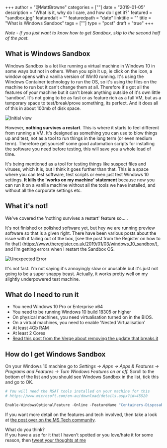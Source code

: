 +++
author = "@MattBrowne"
categories = [""]
date = "2019-01-05"
description = "What is it, why do I care, and how do I get it?"
featured = "sandbox.jpg"
featuredalt = ""
featuredpath = "date"
linktitle = ""
title = "What is Windows Sandbox"
tags = [""]
type = "post"
draft = "true"
+++

*Note - If you just want to know how to get Sandbox, skip to the second half of the post.*

## What is Windows Sandbox

Windows Sandbox is a lot like running a virtual machine in Windows 10 in some ways but not in others.  When you spin it up, ie click on the icon, a window opens with a vanilla version of Win10 running.  It's using the Windows Container technology to run the OS, so it's using the files on the machine to run but it can't change them at all.  Therefore it's got all the features of your machine but it can't break anything outside of it's own little 'sandbox'.  It's not going to be as fast or as feature rich as a full VM, but as a temporary space to test/break/prove something, its perfect.  And it does all of this in about 100mb of disk space.

![Initial view](/img/2019/01/WindowsSandbox_02.jpg)

However, **nothing survives a restart**.  This is where it starts to feel different from running a VM.  It's designed as something you can use to blow things up and test, not as a tool to run things in the long term (or even medium term).  Therefore get yourself some good automation scripts for installing the software you need before testing, this will save you a whole load of time.

It's being mentioned as a tool for testing things like suspect files and viruses, which it is, but I think it goes further than that.  This is a space where you can test software, test scripts or even just test Windows 10 settings.  **It kills the 'works on my machine' statement** because now you can run it on a vanilla machine without all the tools we have installed, and without all the corporate settings etc.

## What it's not!

We've covered the 'nothing survives a restart' feature so.....

It's not finished or polished software yet, but hey we are running preview software so that is a given right.  There have been various posts about the issue with it failing out of the box, [see the post from the Register on how to fix that] (https://www.theregister.co.uk/2019/01/03/windows_10_sandbox/), and I'm getting errors when I restart the Sandbox OS.

![Unexpected Error](/img/2019/01/WindowsSandbox_02.jpg)

It's not fast.  I'm not saying it's annoyingly slow or unusable but it's just not going to be a super snappy beast.  Actually, it works pretty well on my slightly underpowered test machine.



## What do I need to run it

* You need Windows 10 Pro or Enterprise x64
* You need to be running Windows 10 build 18305 or higher
* On physical machines, you need virtualisation turned on in the BIOS.
* On a virtual machines, you need to enable 'Nested Virtualisation' 
* At least 4Gb RAM
* At least 2 Cores
* [Read this post from the Verge about removing the update that breaks it](https://www.theregister.co.uk/2019/01/03/windows_10_sandbox/)


## How do I get Windows Sandbox

On your Windows 10 machine go to *Settings -> Apps -> Apps & Features -> Programs and Features -> Turn Windows Features on or off.*  Scroll to the bottom of the list and you should see Windows Sandbox in the list, tick this and go to OK.

```PowerShell
# You will need the RSAT tools installed on your machine for this 
# https://www.microsoft.com/en-au/download/details.aspx?id=45520

Enable-WindowsOptionalFeature -Online -FeatureName "Containers-DisposableClientVM"
```


If you want more detail on the features and tech involved, then take a look at [the post over on the MS Tech community](https://techcommunity.microsoft.com/t5/Windows-Kernel-Internals/Windows-Sandbox/ba-p/301849).

What do you think?  
If you have a use for it that I haven't spotted or you love/hate it for some reason, then [tweet your thoughts at me](https://twitter.com/mattbrowne)









